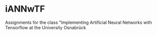 # iANNwTF
Assignments for the class "Implementing Artificial Neural Networks with Tensorflow at the University Osnabrück
